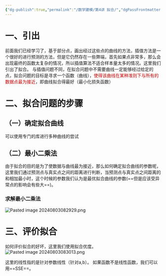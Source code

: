 ```yaml
---
{"dg-publish":true,"permalink":"/数学建模/第4讲 拟合/","dgPassFrontmatter":true,"created":"2024-08-03T08:19:52.902+08:00","updated":"2024-08-03T08:33:49.455+08:00"}
---
```


# 一、引出
前面我们已经学习了，基于部分点，画出经过这些点的曲线的方法，插值方法是一个很好的进行预测的方法，但是它仍然存在一些弊端，首先如果点非常多，那么会出现最终的函数太复杂的情况，所以插值算法不适合样本量太多的情况。这里我们引出了拟合。
与插值问题不同，在拟合问题中不需要曲线一定能够经过给定的点，拟合问题的目标是寻求一个函数（曲线），<font color="#c00000">使得该曲线在某种准则下与所有的数据点最为接近</font>，即曲线拟合得最好（最小化损失函数）

# 二、拟合问题的步骤
## （一）确定拟合曲线
可以使用专门的库进行多种曲线的尝试

## （二）最小二乘法
由于拟合的目的是为了使数据与曲线最为接近，那么如何确定拟合曲线的参数呢，这里我们通过预测点与真实点之间的距离进行判断，当预测点与真实点之间距离的和相加最小时，这个时候的参数我们认为是最优拟合曲线的参数(==但是应该受异常点的影响会有些大==)。
### 求解最小二乘法
![Pasted image 20240803082929.png](/img/user/%E5%9B%BE%E7%89%87/Pasted%20image%2020240803082929.png)

# 三、评价拟合
如何评价拟合的好坏，这里我们使用拟合优度。
![Pasted image 20240803083013.png](/img/user/%E5%9B%BE%E7%89%87/Pasted%20image%2020240803083013.png)

这里的线性指的是针对参数线性（针对a,b）。
如果函数不是线性函数，我们可以用==SSE==。
